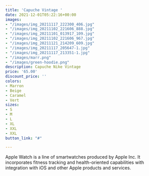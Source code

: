 ```yaml
---
title: 'Capuche Vintage '
date: 2021-12-01T05:22:16+00:00
images:
- "/images/img_20211117_222300_406.jpg"
- "/images/img_20211102_221606_888.jpg"
- "/images/img_20211101_013917_109.jpg"
- "/images/img_20211102_221606_967.jpg"
- "/images/img_20211121_214209_609.jpg"
- "/images/img_20211117_205647-1.jpg"
- "/images/img_20211117_213351-1.jpg"
- "/images/marr.png"
- "/images/green-hoodie.png"
description: Capuche Nike Vintage
price: '65.00'
discount_price: ''
colors:
- Marron
- Beige
- Caramel
- Vert
sizes:
- S
- M
- L
- XL
- XXL
- XXL
button_link: "#"

---
```

Apple Watch is a line of smartwatches produced by Apple Inc. It incorporates fitness tracking and health-oriented capabilities with integration with iOS and other Apple products and services.
